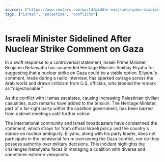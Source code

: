 ```yaml
---
sources: ["https://www.reuters.com/world/middle-east/netanyahu-disciplines-israeli-minister-who-voiced-openness-hypothetical-nuclear-2023-11-05/", "https://www.businessinsider.com/israel-minister-suggested-nuking-gaza-swiftly-slapped-down-2023-11"]
tags: ["israel", "palestine", "conflicts"]
---
```


# Israeli Minister Sidelined After Nuclear Strike Comment on Gaza

In a swift response to a controversial statement, Israeli Prime Minister Benjamin Netanyahu has suspended Heritage Minister Amihay Eliyahu for suggesting that a nuclear strike on Gaza could be a viable option. Eliyahu's comment, made during a radio interview, has sparked outrage across the Arab world and drawn criticism from U.S. officials, who labeled the remark as "objectionable."

As the conflict with Hamas escalates, causing increasing Palestinian civilian casualties, such remarks have added to the tension. The Heritage Minister, part of a far-right party within the coalition government, has been barred from cabinet meetings until further notice.

The international community and Israeli broadcasters have condemned the statement, which strays far from official Israeli policy and the country's stance on nuclear ambiguity. Eliyahu, along with his party leader, does not participate in the ministerial forum overseeing the Gaza conflict, nor do they possess authority over military decisions. This incident highlights the challenges Netanyahu faces in managing a coalition with diverse and sometimes extreme viewpoints.
